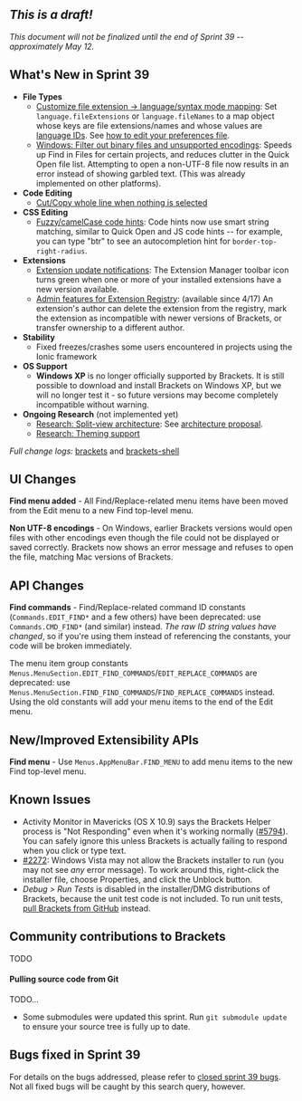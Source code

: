 _This is a draft!_
--------------------
_This document will not be finalized until the end of Sprint 39 -- approximately May 12._

What's New in Sprint 39
-----------------------
* **File Types**
    * [Customize file extension -> language/syntax mode mapping](https://github.com/adobe/brackets/pull/7588): Set `language.fileExtensions` or `language.fileNames` to a map object whose keys are file extensions/names and whose values are [language IDs](https://github.com/adobe/brackets/blob/master/src/language/languages.json). See [how to edit your preferences file](https://github.com/adobe/brackets/wiki/How-to-Use-Brackets#preferences).
    * [Windows: Filter out binary files and unsupported encodings](https://trello.com/c/Sji5hLvW/1219-1s-automatically-ignore-exclude-binary-files): Speeds up Find in Files for certain projects, and reduces clutter in the Quick Open file list. Attempting to open a non-UTF-8 file now results in an error instead of showing garbled text. (This was already implemented on other platforms).
* **Code Editing**
    * [Cut/Copy whole line when nothing is selected](https://github.com/marijnh/CodeMirror/issues/2382)
* **CSS Editing**
    * [Fuzzy/camelCase code hints](https://github.com/adobe/brackets/pull/7441): Code hints now use smart string matching, similar to Quick Open and JS code hints -- for example, you can type "btr" to see an autocompletion hint for `border-top-right-radius`.
* **Extensions**
    * [Extension update notifications](https://github.com/adobe/brackets/pull/7330): The Extension Manager toolbar icon turns green when one or more of your installed extensions have a new version available.
    * [Admin features for Extension Registry](https://trello.com/c/NAtggRqE/1224-simple-admin-for-registry): (available since 4/17) An extension's author can delete the extension from the registry, mark the extension as incompatible with newer versions of Brackets, or transfer ownership to a different author.
* **Stability**
    * Fixed freezes/crashes some users encountered in projects using the Ionic framework
* **OS Support**
    * **Windows XP** is no longer officially supported by Brackets. It is still possible to download and install Brackets on Windows XP, but we will no longer test it - so future versions may become completely incompatible without warning.
* **Ongoing Research** (not implemented yet)
    * [Research: Split-view architecture](https://trello.com/c/8YAFyAZD/500-split-view-multiple-documents): See [architecture proposal](https://github.com/adobe/brackets/wiki/SplitView-Architecture-Notes).
    * [Research: Theming support](https://groups.google.com/forum/#!topic/brackets-dev/Rj-LhMSseKE)

_Full change logs:_ [brackets](https://github.com/adobe/brackets/compare/sprint-38...sprint-39#commits_bucket) and [brackets-shell](https://github.com/adobe/brackets-shell/compare/sprint-38...sprint-39#commits_bucket)


UI Changes
----------
**Find menu added** - All Find/Replace-related menu items have been moved from the Edit menu to a new Find top-level menu.

**Non UTF-8 encodings** - On Windows, earlier Brackets versions would open files with other encodings even though the file could not be displayed or saved correctly. Brackets now shows an error message and refuses to open the file, matching Mac versions of Brackets.

API Changes
-----------
**Find commands** - Find/Replace-related command ID constants (`Commands.EDIT_FIND*` and a few others) have been deprecated: use `Commands.CMD_FIND*` (and similar) instead. _The raw ID string values have changed_, so if you're using them instead of referencing the constants, your code will be broken immediately.

The menu item group constants `Menus.MenuSection.EDIT_FIND_COMMANDS`/`EDIT_REPLACE_COMMANDS` are deprecated: use `Menus.MenuSection.FIND_FIND_COMMANDS`/`FIND_REPLACE_COMMANDS` instead. Using the old constants will add your menu items to the end of the Edit menu.

New/Improved Extensibility APIs
-------------------------------
**Find menu** - Use `Menus.AppMenuBar.FIND_MENU` to add menu items to the new Find top-level menu.

Known Issues
------------
* Activity Monitor in Mavericks (OS X 10.9) says the Brackets Helper process is "Not Responding" even when it's working normally ([#5794](https://github.com/adobe/brackets/issues/5794)). You can safely ignore this unless Brackets is actually failing to respond when you click or type text.
* [#2272](https://github.com/adobe/brackets/issues/2272): Windows Vista may not allow the Brackets installer to run (you may not see _any_ error message). To work around this, right-click the installer file, choose Properties, and click the Unblock button.
* _Debug > Run Tests_ is disabled in the installer/DMG distributions of Brackets, because the unit test code is not included. To run unit tests, [pull Brackets from GitHub](https://github.com/adobe/brackets/wiki/How-to-Hack-on-Brackets#wiki-getcode) instead.

Community contributions to Brackets
-----------------------------------
TODO

#### Pulling source code from Git
TODO...
* Some submodules were updated this sprint. Run `git submodule update` to ensure your source tree is fully up to date.

Bugs fixed in Sprint 39
-----------------------
For details on the bugs addressed, please refer to [closed sprint 39 bugs](https://github.com/adobe/brackets/issues?labels=&milestone=27&state=closed). Not all fixed bugs will be caught by this search query, however.